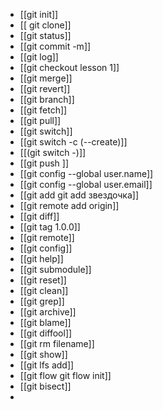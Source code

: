 - [[git init]] 
- [[ git clone]]
- [[git status]]
- [[git commit -m]] 
- [[git log]]
- [[git checkout lesson 1]]
- [[git merge]] 
- [[git revert]] 
- [[git branch]] 
- [[git fetch]] 
- [[git pull]]
- [[git switch]] 
- [[git switch -c (--create)]] 
- [[(git switch -)]] 
- [[git push ]]
- [[git config --global user.name]] 
- [[git config --global user.email]] 
- [[git add git add звездочка]] 
- [[git remote add origin]] 
- [[git diff]] 
- [[git tag 1.0.0]]
- [[git remote]]
- [[git config]]
- [[git help]]
- [[git submodule]]
- [[git reset]]
- [[git clean]]
- [[git grep]]
- [[git archive]]
- [[git blame]]
- [[git diffool]]
- [[git rm filename]]
- [[git show]]
- [[git lfs add]]
- [[git flow  git flow init]]
- [[git bisect]]
- 